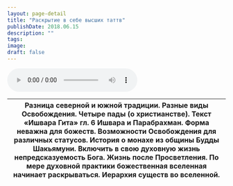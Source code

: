 ```yaml
---
layout: page-detail
title: "Раскрытие в себе высших таттв"
publishDate: 2018.06.15
description: ""
tags:
image:
draft: false
---
```


<audio title="2018.06.15 - Раскрытие в себе высших таттв.mp3" src="https://filer-api.advayta.org/v1.0/public/files/74611" controls=""></audio>

| Разница северной и южной традиции. Разные виды Освобождения. Четыре пады (о христианстве). Текст «Ишвара Гита» гл. 6 Ишвара и Парабрахман. Форма неважна для божеств. Возможности Освобождения для различных статусов. История о монахе из общины Будды Шакьямуни. Включить в свою духовную жизнь непредсказуемость Бога. Жизнь после Просветления. По мере духовной практики божественная вселенная начинает раскрываться. Иерархия существ во вселенной. |
| ---------------------------------------------------------------------------------------------------------------------------------------------------------------------------------------------------------------------------------------------------------------------------------------------------------------------------------------------------------------------------------------------------------------------------------------------------------- |

  
